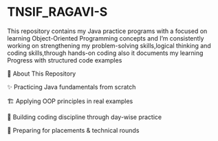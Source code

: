 # TNSIF_RAGAVI-S

This repository contains my Java practice programs with a focused on learning Object-Oriented Programming concepts and
I’m consistently working on strengthening my problem-solving skills,logical thinking and coding skills,through hands-on coding 
also it documents my learning Progress with structured code examples

📘 About This Repository

  ✨ Practicing Java fundamentals from scratch
  
  🏗 Applying OOP principles in real examples
  
  📖 Building coding discipline through day-wise practice
  
  🎯 Preparing for placements & technical rounds
